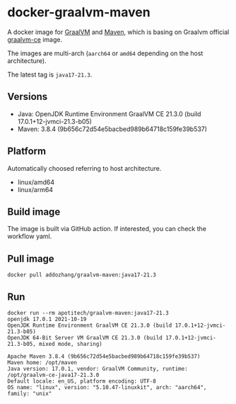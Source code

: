 # docker-graalvm-maven

A docker image for [GraalVM](https://www.graalvm.org) and [Maven](http://maven.apache.org), which is basing on Graalvm official [graalvm-ce](graalvm-ce) image.

The images are multi-arch (`aarch64` or `amd64` depending on the host architecture). 

The latest tag is `java17-21.3`.

## Versions

* Java: OpenJDK Runtime Environment GraalVM CE 21.3.0 (build 17.0.1+12-jvmci-21.3-b05)
* Maven: 3.8.4 (9b656c72d54e5bacbed989b64718c159fe39b537)

## Platform

Automatically choosed referring to host architecture. 

* linux/amd64
* linux/arm64

## Build image

The image is built via GitHub action. If interested, you can check the workflow yaml.

## Pull image

```shell
docker pull addozhang/graalvm-maven:java17-21.3
```

## Run

```shell
docker run --rm apotitech/graalvm-maven:java17-21.3
openjdk 17.0.1 2021-10-19
OpenJDK Runtime Environment GraalVM CE 21.3.0 (build 17.0.1+12-jvmci-21.3-b05)
OpenJDK 64-Bit Server VM GraalVM CE 21.3.0 (build 17.0.1+12-jvmci-21.3-b05, mixed mode, sharing)

Apache Maven 3.8.4 (9b656c72d54e5bacbed989b64718c159fe39b537)
Maven home: /opt/maven
Java version: 17.0.1, vendor: GraalVM Community, runtime: /opt/graalvm-ce-java17-21.3.0
Default locale: en_US, platform encoding: UTF-8
OS name: "linux", version: "5.10.47-linuxkit", arch: "aarch64", family: "unix"
```
